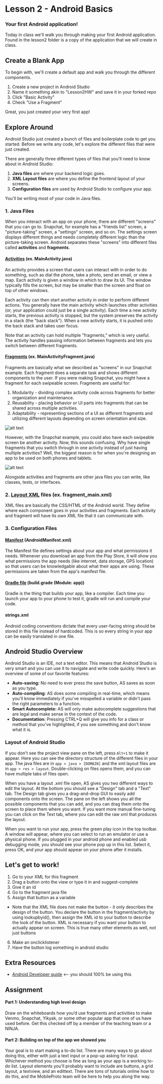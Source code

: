 # Lesson 2 - Android Basics
### Your first Android application!
Today in class we'll walk you through making your first Android application. Found in the lesson2 folder is a copy of the application that we will create in class.

## Create a Blank App
To begin with, we'll create a default app and walk you through the different components.

1. Create a new project in Android Studio
2. Name it something akin to "Lesson2HW" and save it in your forked repo
3. Click "Basic Activity"
4. Check "Use a Fragment"

Great, you just created your very first app!

## Explore Around
Android Studio just created a bunch of files and boilerplate code to get you started. Before we write any code, let's explore the different files that were just created.

There are generally three different types of files that you'll need to know about in Android Studio:

1. **Java files** are where your backend logic goes.
2. **XML Layout files** are where you define the frontend layout of your screens.
3. **Configuration files** are used by Android Studio to configure your app.

You'll be writing most of your code in Java files.
### 1. Java Files
When you interact with an app on your phone, there are different "screens" that you can go to. Snapchat, for example has a "friends list" screen, a "picture-taking" screen, a "settings" screen, and so on.  The settings screen displays different things and needs completely different logic than the picture-taking screen.  Android separates these "screens" into different files called **activities** and **fragments**.

#### [Activities](https://developer.android.com/guide/components/activities.html) (ex. MainActivity.java)

 An activity provides a screen that users can interact with in order to do something, such as dial the phone, take a photo, send an email, or view a map. Each activity is given a window in which to draw its UI. The window typically fills the screen, but may be smaller than the screen and float on top of other windows.
 
 Each activity can then start another activity in order to perform different actions. You generally have the main activity which launches other activities (or, your application could just be a single activity). Each time a new activity starts, the previous activity is stopped, but the system preserves the activity in a stack (the "back stack"). When a new activity starts, it is pushed onto the back stack and takes user focus.
 
 Note that an activity can hold multiple "fragments," which is very useful. The activity handles passing information between fragments and lets you switch between different fragments.

#### [Fragments](https://developer.android.com/guide/components/fragments.html) (ex. MainActivityFragment.java)
Fragments are basically what we described as "screens" in our Snapchat example. Each fragment does a separate task and shows different components to the user. If you were making Snapchat, you might have a fragment for each swipeable screen. Fragments are useful for:
1. Modularity - dividing complex activity code across fragments for better organization and maintenance.
2. Reusability - placing behavior or UI parts into fragments that can be shared across multiple activities.
3. Adaptability - representing sections of a UI as different fragments and utilizing different layouts depending on screen orientation and size.

![alt text][fragment]

However, with the Snapchat example, you could also have each swipeable screen be another activity. Now, this sounds confusing. Why have single fragments that you switch through in one activity instead of just having multiple activities? Well, the biggest reason is for when you're designing an app to be used on both phones and tablets.
 
![alt text][activityfrag]

Alongside activities and fragments are other java files you can write, like classes, tests, or interfaces.

[fragment]: https://cdn2.raywenderlich.com/wp-content/uploads/2015/10/android_fragments_d001_why_fragments.png "fragments are very cool, I promise"
[activityfrag]: https://camo.githubusercontent.com/b768afff0888fcb8cbe1704b0609b53110276969/687474703a2f2f646576656c6f7065722e616e64726f69642e636f6d2f696d616765732f66756e64616d656e74616c732f667261676d656e74732e706e67 "see how useful fragments are?"
### 2. [Layout XML](https://developer.android.com/guide/topics/ui/declaring-layout.html) files (ex. fragment_main.xml)
XML files are basically the CSS/HTML of the Android world. They define where each component goes in your activities and fragments. Each activity and fragment will have its own XML file that it can communicate with.

### 3. Configuration Files
#### [Manifest](https://developer.android.com/guide/topics/manifest/manifest-intro.html) (AndroidManifest.xml)
The Manifest file defines settings about your app and what permissions it needs.  Whenever you download an app from the Play Store, it will show you what permissions the app needs (like internet, data storage, GPS location) so that users can be knowledgable about what their apps are using. These permissions are taken from the app's manifest file.

#### [Gradle file](https://developer.android.com/studio/build/index.html) (build.grade (Module: app))
Gradle is the thing that builds your app, like a compiler. Each time you launch your app to your phone to test it, gradle will run and compile your code.

#### strings.xml
Android coding conventions dictate that every user-facing string should be stored in this file instead of hardcoded.  This is so every string in your app can be easily translated in one file.

## Android Studio Overview
Android Studio is an IDE, not a text editor. This means that Android Studio is very smart and you can use it to navigate and write code quickly.  Here's an overview of some of our favorite features:

- **Auto-saving:** No need to ever press the save button, AS saves as soon as you type.
- **Auto-compiling**: AS does some compiling in real-time, which means you'll know immediately if you've misspelled a variable or didn't pass the right parameters to a function.
- **Smart Autocomplete:** AS will only make autocomplete suggestions that are legal and make sense in the context of the code.
- **Documentation:** Pressing CTRL+Q will give you info for a class or method that you’ve highlighted, if you see something and don’t know what it is.

### Layout of Android Studio
If you don't see the project view pane on the left, press `Alt+1` to make it appear.  Here you can see the directory structure of the different files in your app.  The java files are in `app > java > [DOMAIN]` and the xml layout files are in `app > res > layout`.  Double-clicking on files opens them, and you can have multiple tabs of files open.

When you have a layout .xml file open, AS gives you two different ways to edit the layout.  At the bottom you should see a "Design" tab and a "Text" tab.  The Design tab gives you a drag-and-drop GUI to easily add components onto the screen. The pane on the left shows you all the possible components that you can add, and you can drag them onto the screen to place them where you want.  If you want more manual fine-tuning you can click on the Text tab, where you can edit the raw xml that produces the layout.

When you want to run your app, press the green play icon in the top toolbar.  A window will appear, where you can select to run an emulator or use a physical phone.  If you plugged in your android phone and enabled usb debugging mode, you should see your phone pop up in this list.  Select it, press OK, and your app should appear on your phone after it installs.

## Let's get to work!

1. Go to your XML for this fragment
2. Drag a button onto the view or type it in and suggest-complete
3. Give it an id
4. Go to the fragment java file
5. Assign that button as a variable
  * Note that the XML file does not make the button - it only describes the design of the button. You declare the button in the fragment/activity by using lookupbyid(), then assign the XML id to your button to describe the look of the button. XML is necessary if you want your button to actually appear on screen. This is true many other elements as well, not just buttons
6. Make an onclicklistener
7. Have the button log something in android studio

## Extra Resources
* [Android Developer guide](https://developer.android.com/develop/index.html) <-- you should 100% be using this

## Assignment
#### Part 1: Understanding high level design
Draw on the whiteboards how you’d use fragments and activities to make Venmo, Snapchat, Yikyak, or some other popular app that one of us have used before. Get this checked off by a member of the teaching team or a NINJA.

#### Part 2: Building on top of the app we showed you
Your goal is to start making a to-do list. There are many ways to go about doing this, either with just a text input or a pop-up asking for input. Whichever method you choose is fine as long as your app is a working to-do list. Layout elements you'll probably want to include are buttons, a grid layout, a textview, and an edittext. There are *tons* of tutorials online how to do this, and the MobileProto team will be here to help you along the way.
